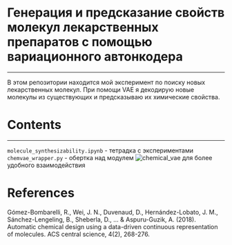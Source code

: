 # Генерация и предсказание свойств молекул лекарственных препаратов с помощью вариационного автонкодера
---
В этом репозитории находится мой эксперимент по поиску новых лекарственных молекул. При помощи VAE я декодирую новые молекулы из существующих и предсказываю их химические свойства.

# Contents
---
```molecule_synthesizability.ipynb``` - тетрадка с экспериментами
```chemvae_wrapper.py``` - обертка над модулем ![chemical_vae](https://github.com/aspuru-guzik-group/chemical_vae) для более удобного взаимодействия

# References
Gómez-Bombarelli, R., Wei, J. N., Duvenaud, D., Hernández-Lobato, J. M., Sánchez-Lengeling, B., Sheberla, D., ... & Aspuru-Guzik, A. (2018). Automatic chemical design using a data-driven continuous representation of molecules. ACS central science, 4(2), 268-276.

